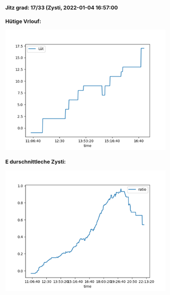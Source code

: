 ### Jitz grad: 17/33 (Zysti, 2022-01-04 16:57:00

### Hütige Vrlouf:
![Graph](Today.png)

### E durschnittleche Zysti:
![Graph](Zysti.png)